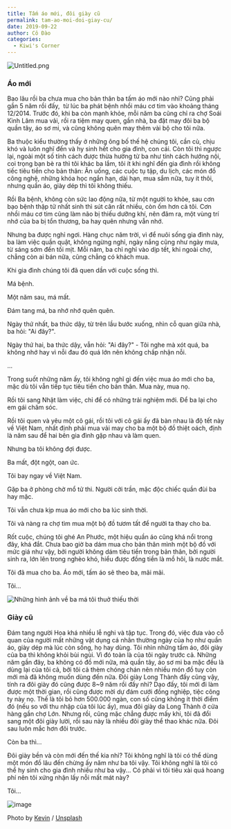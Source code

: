 ```yaml
---
title: Tấm áo mới, đôi giày cũ
permalink: tam-ao-moi-doi-giay-cu/
date: 2019-09-22
author: Cô Đào
categories:
  - Kiwi's Corner
---
```


![Untitled.png](/images/2fb227cb-faa8-45f3-8662-d5d8b361d1c8/Untitled.png)

### **Áo mới**

Bao lâu rồi ba chưa mua cho bản thân ba tấm áo mới nào nhỉ? Cũng phải gần 5 năm rồi đấy,  từ lúc ba phát bệnh nhồi máu cơ tim vào khoảng tháng 12/2014. Trước đó, khi ba còn mạnh khỏe, mỗi năm ba cũng chỉ ra chợ Soái Kình Lâm mua vải, rồi ra tiệm may quen, gần nhà, ba đặt may đôi ba bộ quần tây, áo sơ mi, và cũng không quên may thêm vài bộ cho tôi nữa.

Ba thuộc kiểu thường thấy ở những ông bố thế hệ chúng tôi, cần cù, chịu khó và luôn nghĩ đến và hy sinh hết cho gia đình, con cái. Còn tôi thì ngược lại, ngoài một số tính cách được thừa hưởng từ ba như tính cách hướng nội, coi trọng bạn bè ra thì tôi khác ba lắm, tôi ít khi nghĩ đến gia đình rồi không tiếc tiêu tiền cho bản thân: Ăn uống, các cuộc tụ tập, du lịch, các món đồ công nghệ, những khóa học ngắn hạn, dài hạn, mua sắm nữa, tuy ít thôi, nhưng quần áo, giày dép thì tôi không thiếu.

Rồi Ba bệnh, không còn sức lao động nữa, từ một người to khỏe, sau cơn bạo bệnh thập tử nhất sinh thì sút cân rất nhiều, còn ốm hơn cả tôi. Cơn nhồi máu cơ tim cũng làm não bị thiếu dưỡng khí, nên đâm ra, một vùng trí nhớ của ba bị tổn thương, ba hay quên nhưng vẫn nhớ.

Nhưng ba được nghỉ ngơi. Hàng chục năm trời, vì để nuôi sống gia đình này, ba làm việc quần quật, không ngừng nghỉ, ngày nắng cũng như ngày mưa, từ sáng sớm đến tối mịt. Mỗi năm, ba chỉ nghỉ vào dịp tết, khi ngoài chợ, chẳng còn ai bán nữa, cũng chẳng có khách mua.

Khi gia đình chúng tôi đã quen dần với cuộc sống thì.

Má bệnh.

Một năm sau, má mất.

Đám tang má, ba nhớ nhớ quên quên.

Ngày thứ nhất, ba thức dậy, từ trên lầu bước xuống, nhìn cỗ quan giữa nhà, ba hỏi: "Ai đây?".

Ngày thứ hai, ba thức dậy, vẫn hỏi: "Ai đây?" - Tôi nghe mà xót quá, ba không nhớ hay vì nỗi đau đó quá lớn nên không chấp nhận nỗi.

...

Trong suốt những năm ấy, tôi không nghĩ gì đến việc mua áo mới cho ba, mặc dù tôi vẫn tiếp tục tiêu tiền cho bản thân. Mua này, mua nọ.

Rồi tôi sang Nhật làm việc, chỉ để có những trải nghiệm mới. Để ba lại cho em gái chăm sóc.

Rồi tôi quen và yêu một cô gái, rồi tôi với cô gái ấy đã bàn nhau là độ tết này về Việt Nam, nhất định phải mua vải may cho ba một bộ đồ thiệt oách, định là năm sau để hai bên gia đình gặp nhau và làm quen.

Nhưng ba tôi không đợi được.

Ba mất, đột ngột, oan ức.

Tôi bay ngay về Việt Nam.

Gặp ba ở phòng chờ mổ tử thi. Người cởi trần, mặc độc chiếc quần đùi ba hay mặc.

Tôi vẫn chưa kịp mua áo mới cho ba lúc sinh thời.

Tôi và nàng ra chợ tìm mua một bộ đồ tươm tất để người ta thay cho ba.

Rốt cuộc, chúng tôi ghé An Phước, một hiệu quần áo cũng khá nổi trong đây, khá đắt. Chưa bao giờ ba dám mua cho bản thân mình một bộ đồ với mức giá như vậy, bởi người không dám tiêu tiền trong bản thân, bởi người sinh ra, lớn lên trong nghèo khó, hiểu được đồng tiền là mồ hôi, là nước mắt.

Tôi đã mua cho ba. Áo mới, tấm áo sẽ theo ba, mãi mãi.

Tôi...

![Những hình ảnh về ba má tôi thuở thiếu thời](/images/2fb227cb-faa8-45f3-8662-d5d8b361d1c8/Untitled_1.png)

### **Giày cũ**

Đám tang người Hoa khá nhiều lễ nghi và tập tục. Trong đó, việc đưa vào cỗ quan của người mất những vật dụng cá nhân thường ngày của họ như quần áo, giày dép mà lúc còn sống, họ hay dùng. Tôi nhìn những tấm áo, đôi giày của ba thì không khỏi bùi ngùi. Vì đó toàn là của tôi ngày trước cả. Những năm gần đây, ba không có đồ mới nữa, mà quần tây, áo sơ mi ba mặc đều là dùng lại của tôi cả, bởi tôi cả thèm chóng chán nên nhiều món đồ tuy còn mới mà đã không muốn dùng đến nữa. Đôi giày Long Thành đấy cũng vậy, tính ra đôi giày đó cũng được 8~9 năm rồi đấy nhỉ? Dạo đấy, tôi mới đi làm được một thời gian, rồi cũng được mời dự đám cưới đồng nghiệp, tiệc công ty này nọ. Thế là tôi bỏ hơn 500.000 ngàn, con số cũng không ít thời điểm đó (nếu so với thu nhập của tôi lúc ấy), mua đôi giày da Long Thành ở cửa hàng gần chợ Lớn. Nhưng rồi, cũng mặc chẳng được mấy khi, tôi đã đổi sang một đôi giày lười, rồi sau này là nhiều đôi giày thể thao khác nữa. Đôi sau luôn mắc hơn đôi trước.

Còn ba thì...

Đôi giày bền và còn mới đến thế kia nhỉ? Tôi không nghĩ là tôi có thể dùng một món đồ lâu đến chừng ấy năm như ba tôi vậy. Tôi không nghĩ là tôi có thể hy sinh cho gia đình nhiều như ba vậy... Có phải vì tôi tiêu xài quá hoang phí nên tôi xứng nhận lấy nỗi mất mát này?

Tôi...

![image](/images/2fb227cb-faa8-45f3-8662-d5d8b361d1c8/photo-1475343392666-a48b8cd89202.jpg)

Photo by [Kevin](https://unsplash.com/@kevwuhoo?utm_source=ghost&utm_medium=referral&utm_campaign=api-credit) / [Unsplash](https://unsplash.com/?utm_source=ghost&utm_medium=referral&utm_campaign=api-credit)
